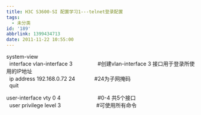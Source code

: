 ```yaml
---
title: H3C S3600-SI 配置学习1---telnet登录配置
tags:
  - 未分类
id: '189'
abbrlink: 1399434713
date: 2011-11-22 10:55:00
---
```


system-view  
  interface vlan-interface 3                 #创建vlan-interface 3 接口用于登录所使用的IP地址  
  ip address 192.168.0.72 24             #24为子网掩码  
  quit  
  
user-interface vty 0 4                         #0-4 共5个接口  
  user privilege level 3                        #可使用所有命令